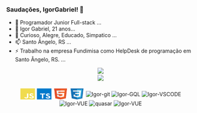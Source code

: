 ### Saudações, IgorGabriel! 👋

- 🔭 Programador Junior Full-stack ...
- 🌱 Igor Gabriel, 21 anos...
- 💬 Curioso, Alegre, Educado, Simpatico ...
- 📫 Santo Ângelo, RS ...
- ⚡ Trabalho na empresa Fundimisa como HelpDesk de programação em Santo Ângelo, RS.  ...

<div align="center">
        <!-- a href="https://github.com/IgorGabrielNunes"> -->
  <!-- <img height="160em" src="https://github-readme-stats.vercel.app/api?username=IgorGabrielNunes&show_icons=true&theme=dark&include_all_commits=true&count_private=true"/> -->
 <img align="top-right"src="https://streak-stats.demolab.com?user=IgorGabrielNunes&theme=dark&hide_border=true&locale=pt-br)](https://git.io/streak-stats"/> 
</div>

<div align="center">
<img src="https://github-readme-stats.vercel.app/api/wakatime?username=IgorGabrielNunes" />
</div>
<div align="center"><br>
  <img align="center" alt="Igor-Js" height="30" width="40" src="https://raw.githubusercontent.com/devicons/devicon/master/icons/javascript/javascript-plain.svg">
   <img align="center" alt="Igor-Js" height="30" width="40" src="https://raw.githubusercontent.com/devicons/devicon/master/icons/typescript/typescript-plain.svg">
  
  <img align="center" alt="Igor-HTML" height="30" width="40" src="https://raw.githubusercontent.com/devicons/devicon/master/icons/html5/html5-original.svg">
  <img align="center" alt="Igor-CSS" height="30" width="40" src="https://raw.githubusercontent.com/devicons/devicon/master/icons/css3/css3-original.svg">
  <img align="center" alt="Igor-git" height="30" width="40"  src="https://cdn.jsdelivr.net/gh/devicons/devicon/icons/git/git-original-wordmark.svg" />
  <img align="center" alt="Igor-GQL" height="30" width="40" src="https://cdn.jsdelivr.net/gh/devicons/devicon/icons/graphql/graphql-plain-wordmark.svg" />
  <img align="center" alt="Igor-VSCODE" height="30" width="40" src="https://cdn.jsdelivr.net/gh/devicons/devicon/icons/vscode/vscode-original.svg" />
 <img align="center" alt="Igor-VUE" height="30" width="40" src="https://cdn.jsdelivr.net/gh/devicons/devicon/icons/vuejs/vuejs-original-wordmark.svg" />
   <img align="center" src="https://cdn.quasar.dev/logo/svg/quasar-logo.svg" alt="quasar" width="28" height="28"/>
  <img align="center" alt="Igor-VUE" height="30" width="40"  src="https://cdn.jsdelivr.net/gh/devicons/devicon/icons/postgresql/postgresql-original-wordmark.svg" />
</div>
